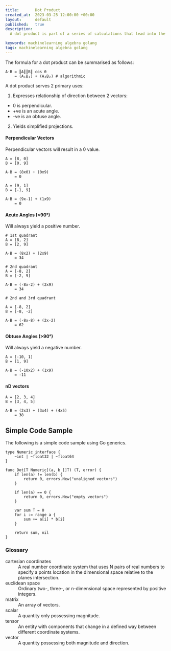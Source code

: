 ```yaml
---
title:       Dot Product
created_at:  2023-03-25 12:00:00 +00:00
layout:      default
published:   true
description:
  A dot product is part of a series of calculations that lead into the fundamentals of machine learning. This article gives an overview of the properties of a dot product calculation and provides an example function in Go.

keywords: machinelearning algebra golang
tags: machinelearning algebra golang
---
```


The formula for a dot product can be summarised as follows:

```
A⋅B = ║A║║B║ cos θ
    = (A₁B₁) + (A₂B₂) # algorithmic
```

A dot product serves 2 primary uses:

1. Expresses relationship of direction between 2 vectors:
  * 0 is perpendicular.
  * +ve is an acute angle.
  * -ve is an obtuse angle.
2. Yields simplified projections.

#### Perpendicular Vectors

Perpendicular vectors will result in a 0 value.

```
A = [8, 0] 
B = [0, 9]

A⋅B = (8x0) + (0x9)
    = 0

A = [9, 1]
B = [-1, 9]

A⋅B = (9x-1) + (1x9)
    = 0
```

#### Acute Angles (<90°)

Will always yield a positive number.

```
# 1st quadrant
A = [8, 2]
B = [2, 9]

A⋅B = (8x2) + (2x9)
    = 34

# 2nd quadrant
A = [-8, 2]
B = [-2, 9]

A⋅B = (-8x-2) + (2x9)
    = 34

# 2nd and 3rd quadrant

A = [-8, 2]
B = [-8, -2]

A⋅B = (-8x-8) + (2x-2)
    = 62
```

#### Obtuse Angles (>90°)

Will always yield a negative number.

```
A = [-10, 1]
B = [1, 9]

A⋅B = (-10x2) + (1x9)
    = -11
```

#### nD vectors

```
A = [2, 3, 4]
B = [3, 4, 5]

A⋅B = (2x3) + (3x4) + (4x5)
    = 38
```

## Simple Code Sample

The following is a simple code sample using Go generics.

```golang
type Numeric interface {
	~int | ~float32 | ~float64
}

func Dot[T Numeric](a, b []T) (T, error) {
	if len(a) != len(b) {
		return 0, errors.New("unaligned vectors")
	}

	if len(a) == 0 {
		return 0, errors.New("empty vectors")
	}

	var sum T = 0
	for i := range a {
		sum += a[i] * b[i]
	}

	return sum, nil
}
```


### Glossary

<dl>

<dt>cartesian coordinates</dt>
<dd>A real number coordinate system that uses N pairs of real numbers to specify a points location in the dimensional space relative to the planes intersection.</dd>

<dt>euclidean space</dt>
<dd>Ordinary two-, three-, or n-dimensional space represented by positive integers.</dd>

<dt>matrix</dt>
<dd>An array of vectors.</dd>

<dt>scalar</dt>
<dd>A quantity only possessing magnitude.</dd>

<dt>tensor</dt>
<dd>An entity with components that change in a defined way between different coordinate systems.</dd>

<dt>vector</dt>
<dd>A quantity possessing both magnitude and direction.</dd>

</dl>
